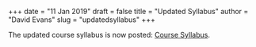 +++
date = "11 Jan 2019"
draft = false
title = "Updated Syllabus"
author = "David Evans"
slug = "updatedsyllabus"
+++

The updated course syllabus is now posted: [Course Syllabus](/syllabus).


 
